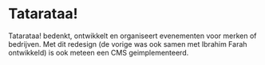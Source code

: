 <!--
  slug: tatarataa
  type: fortpolio
  categories: 
  tags: CSS, JavaScript, Wordpress, UX, concept
  clients: Tatarataa!
  collaboration: 
  prizes: 
  thumbnail: tatarataaII3.jpg
  image: tatarataaII3.jpg
  images: tatarataaII1.jpg, tatarataaII2.jpg, tatarataaII3.jpg
  inCv: false
  inPortfolio: false
  dateFrom: 2012-06-01
  dateTo: 2012-02-01
-->

# Tatarataa!

<p>Tatarataa! bedenkt, ontwikkelt en organiseert evenementen voor merken of bedrijven. Met dit redesign (de vorige was ook samen met Ibrahim Farah ontwikkeld) is ook meteen een CMS geimplementeerd.</p>
